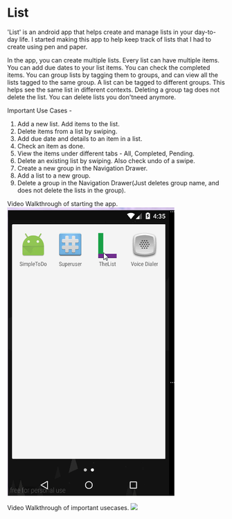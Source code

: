 # List
'List' is an android app that helps create and manage lists in your day-to-day life. 
I started making this app to help keep track of lists that I had to create using pen and paper.

In the app, you can create multiple lists. Every list can have multiple items. 
You can add due dates to your list items. You can check the completed items.
You can group lists by tagging them to groups, and can view all the lists tagged to the same group. 
A list can be tagged to different groups. This helps see the same list in different contexts.
Deleting a group tag does not delete the list. You can delete lists you don'tneed anymore.

Important Use Cases - 
1. Add a new list. Add items to the list. 
2. Delete items from a list by swiping.
3. Add due date and details to an item in a list.
4. Check an item as done. 
5. View the items under different tabs - All, Completed, Pending.
6. Delete an existing list by swiping. Also check undo of a swipe.
7. Create a new group in the Navigation Drawer.
8. Add a list to a new group.
9. Delete a group in the Navigation Drawer(Just deletes group name, and does not delete the lists in the group).

Video Walkthrough of starting the app.
![](ListStartDemo.gif)

Video Walkthrough of important usecases.
![](ListDemo1.gif)
